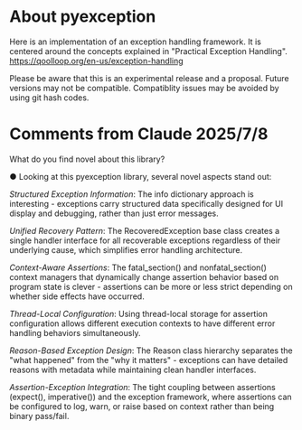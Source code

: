 # About pyexception

Here is an implementation of an exception handling framework.
It is centered around the concepts explained in "Practical Exception Handling".
https://qoolloop.org/en-us/exception-handling

Please be aware that this is an experimental release and a proposal. Future versions may not be
compatible. Compatiblity issues may be avoided by using git hash codes.


# Comments from Claude 2025/7/8

What do you find novel about this library?

● Looking at this pyexception library, several novel aspects stand out:

  *Structured Exception Information*: The info dictionary approach is
  interesting - exceptions carry structured data specifically designed for
  UI display and debugging, rather than just error messages.

  *Unified Recovery Pattern*: The RecoveredException base class creates a
  single handler interface for all recoverable exceptions regardless of
  their underlying cause, which simplifies error handling architecture.

  *Context-Aware Assertions*: The fatal_section() and nonfatal_section()
  context managers that dynamically change assertion behavior based on
  program state is clever - assertions can be more or less strict depending
   on whether side effects have occurred.

  *Thread-Local Configuration*: Using thread-local storage for assertion
  configuration allows different execution contexts to have different error
   handling behaviors simultaneously.

  *Reason-Based Exception Design*: The Reason class hierarchy separates the
  "what happened" from the "why it matters" - exceptions can have detailed
  reasons with metadata while maintaining clean handler interfaces.

  *Assertion-Exception Integration*: The tight coupling between assertions
  (expect(), imperative()) and the exception framework, where assertions
  can be configured to log, warn, or raise based on context rather than
  being binary pass/fail.
